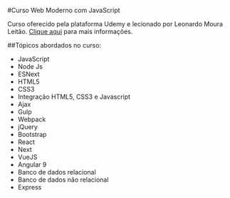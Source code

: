 #Curso Web Moderno com JavaScript

Curso oferecido pela plataforma Udemy e lecionado por Leonardo Moura Leitão.
[Clique aqui](https://www.udemy.com/course/curso-web/) para mais informações.

##Tópicos abordados no curso: 

* JavaScript
* Node Js
* ESNext
* HTML5
* CSS3
* Integração HTML5, CSS3 e Javascript
* Ajax
* Gulp
* Webpack 
* jQuery
* Bootstrap
* React
* Next
* VueJS
* Angular 9
* Banco de dados relacional
* Banco de dados não relacional 
* Express